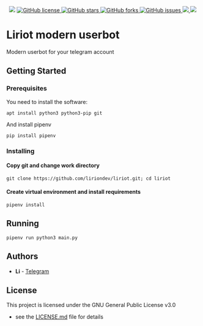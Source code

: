 <p align="center">
	<img src="https://github.com/liriondev/liriot/raw/main/static/img/banner.png">
	<a href="https://github.com/liriondev/liriot/blob/main/LICENSE">
		<img alt="GitHub license" src="https://img.shields.io/github/license/liriondev/liriot?style=plastic">
	</a>
	<a href="https://github.com/liriondev/liriot/stargazers">
		<img alt="GitHub stars" src="https://img.shields.io/github/stars/liriondev/liriot?style=plastic">
	</a>
	<a href="https://github.com/liriondev/liriot/network">
		<img alt="GitHub forks" src="https://img.shields.io/github/forks/liriondev/liriot?style=plastic">
	</a>
	<a href="https://github.com/liriondev/liriot/issues">
		<img alt="GitHub issues" src="https://img.shields.io/github/issues/liriondev/liriot?style=plastic">
	</a>
	<a href="https://github.com/liriondev/liriot/releases/tag/liriot-v0.1-beta">
		<img src="https://img.shields.io/badge/release-v0.1--beta-green?style=plastic">
	</a>
	<a href="https://t.me/lirion_dev">
		<img src="https://img.shields.io/badge/telegram-open-blue?style=plastic">
	</a>
</p>

# Liriot modern userbot

Modern userbot for your telegram account

## Getting Started

### Prerequisites

You need to install the software:

```
apt install python3 python3-pip git
```

And install pipenv

```
pip install pipenv
```

### Installing

#### Copy git and change work directory

```
git clone https://github.com/liriondev/liriot.git; cd liriot
```

#### Create virtual environment and install requirements

```
pipenv install
```

## Running

```
pipenv run python3 main.py
```

## Authors

* **Li** -  [Telegram](https://t.me/liriondev)

## License

This project is licensed under the GNU General Public License v3.0

 - see the [LICENSE.md](LICENSE.md) file for details
